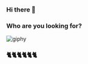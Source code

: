 ### Hi there 👋

<!--
**tran1903alt/tran1903alt** is a ✨ _special_ ✨ repository because its `README.md` (this file) appears on your GitHub profile.

Here are some ideas to get you started:

- 🔭 I’m currently working on ...
- 🌱 I’m currently learning ...
- 👯 I’m looking to collaborate on ...
- 🤔 I’m looking for help with ...
- 💬 Ask me about ...
- 📫 How to reach me: ...
- 😄 Pronouns: ...
- ⚡ Fun fact: ...
-->
### Who are you looking for?

![giphy](https://user-images.githubusercontent.com/80335335/154794080-d4e308e0-973a-4f1d-9522-7d7c3de88d56.gif)

### 🐈🐈🐈🐈🐈🐈
